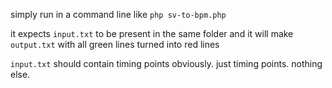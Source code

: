 simply run in a command line like `php sv-to-bpm.php`

it expects `input.txt` to be present in the same folder and it will make `output.txt` with all green lines turned into red lines

`input.txt` should contain timing points obviously. just timing points. nothing else.
